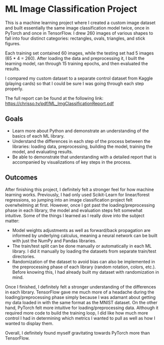 # ML Image Classification Project

This is a machine learning project where I created a custom image dataset and built essentially the same image classification model twice, once in PyTorch and once in TensorFlow.
I drew 260 images of various shapes to fall into four distinct categories: rectangles, ovals, triangles, and stick figures.

Each training set contained 60 images, while the testing set had 5 images (65 * 4 = 260).
After loading the data and preprocessing it, I built the learning model, ran through 15 training epochs, and then evaluated the results.

I compared my custom dataset to a separate control dataset from Kaggle (playing cards) so that I could be sure I was going through each step properly.

The full report can be found at the following link: https://chrisso.tv/pdf/ML_ImgClassificationReport.pdf

## Goals

- Learn more about Python and demonstrate an understanding of the basics of each ML library.
- Understand the differences in each step of the process between the libraries: loading data, preprocessing, building the model, training the model, and evaluating results.
- Be able to demonstrate that understanding with a detailed report that is accompanied by visualizations of key steps in the process.

## Outcomes  

After finishing this project, I definitely felt a stronger feel for how machine learning works. Previously, I had only used Scikit-Learn for linear/forest regressions, so jumping into an image classification project felt overwhelming at first. However, once I got past the loading/preprocessing phase in each library, the model and evaluation steps
felt somewhat intuitive. Some of the things I learned as I really dove into the subject matter:
- Model weights adjustments as well as forward/back propagation are informed by underlying calculus, meaning a neural network can be built with just the NumPy and Pandas libraries.
- The train/test split can be done manually or automatically in each ML library. I did it manually by loading the datasets from separate train/test directories.
- Randomization of the dataset to avoid bias can also be implemented in the preprocessing phase of each library (random rotation, colors, etc.). Before knowing this, I had already built my dataset with randomization in mind.

Once I finished, I definitely felt a stronger understanding of the differences in each library. TensorFlow gave me much more of a headache during the loading/preprocessing phase simply because I was adamant about getting my data loaded in with the same format as the MNIST dataset.
On the other hand, PyTorch felt more intuitive for loading/preprocessing data. Although it required more code to build the training loop, I did like how much more control I had in determining which metrics I wanted to pull as well as how I wanted to display them.

Overall, I definitely found myself gravitating towards PyTorch more than TensorFlow.
